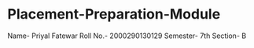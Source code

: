 # Placement-Preparation-Module
Name- Priyal Fatewar
Roll No.- 2000290130129
Semester- 7th
Section- B
